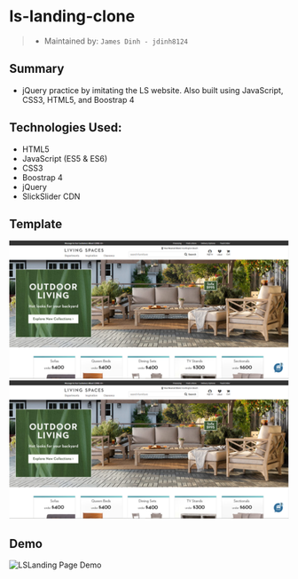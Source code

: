 # ls-landing-clone

> - Maintained by: `James Dinh - jdinh8124`

## Summary
- jQuery practice by imitating the LS website. Also built using JavaScript, CSS3, HTML5, and Boostrap 4

## Technologies Used:
- HTML5
- JavaScript (ES5 & ES6)
- CSS3
- Boostrap 4
- jQuery
- SlickSlider CDN


## Template
![LSLanding Page](template1.PNG)
![LsLanding Hover Elements ](template1.PNG)


## Demo
![LSLanding Page Demo](demo.gif)

